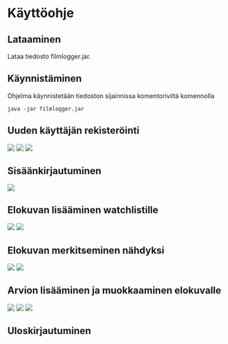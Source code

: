 # Käyttöohje

## Lataaminen
Lataa tiedosto filmlogger.jar.

## Käynnistäminen
Ohjelma käynnistetään tiedoston sijainnissa komentoriviltä komennolla

```
java -jar filmlogger.jar
```

## Uuden käyttäjän rekisteröinti

<img src="https://github.com/emmalait/FilmLogger/blob/master/dokumentaatio/images/login.png?raw=true">
<img src="https://github.com/emmalait/FilmLogger/blob/master/dokumentaatio/images/register.png?raw=true">
<img src="https://github.com/emmalait/FilmLogger/blob/master/dokumentaatio/images/register2.png?raw=true">

## Sisäänkirjautuminen

<img src="https://github.com/emmalait/FilmLogger/blob/master/dokumentaatio/images/login2.png?raw=true">

## Elokuvan lisääminen watchlistille

<img src="https://github.com/emmalait/FilmLogger/blob/master/dokumentaatio/images/logger1.png?raw=true">
<img src="https://github.com/emmalait/FilmLogger/blob/master/dokumentaatio/images/logger2.png?raw=true">

## Elokuvan merkitseminen nähdyksi

<img src="https://github.com/emmalait/FilmLogger/blob/master/dokumentaatio/images/logger3.png?raw=true">
<img src="https://github.com/emmalait/FilmLogger/blob/master/dokumentaatio/images/logger4.png?raw=true">

## Arvion lisääminen ja muokkaaminen elokuvalle

<img src="https://github.com/emmalait/FilmLogger/blob/master/dokumentaatio/images/review1.png?raw=true">
<img src="https://github.com/emmalait/FilmLogger/blob/master/dokumentaatio/images/review2.png?raw=true">
<img src="https://github.com/emmalait/FilmLogger/blob/master/dokumentaatio/images/logger5.png?raw=true">

## Uloskirjautuminen

